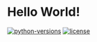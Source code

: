 # Hello World!

[![python-versions](https://img.shields.io/badge/python-3.8%20%7C%203.9%20%7C%203.10-green)](https://docs.peak.ai/sdk/#platform-support)
[![license](https://img.shields.io/badge/license-Apache%20Software%20License%202.0-blue)](https://docs.peak.ai/sdk/license.html)